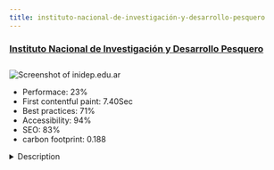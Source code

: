 ```yaml
---
title: instituto-nacional-de-investigación-y-desarrollo-pesquero
---
```


<div style="height: 3rem">
  <a href="http://www.inidep.edu.ar/"><h3>Instituto Nacional de Investigación y Desarrollo Pesquero</h3></a>
</div>
<img loading="lazy" src="/images/thumbs/inidep.edu.ar.jpg" alt="Screenshot of inidep.edu.ar" />
<ul>
  <li>Performace: 23%</li>
  <li>
    First contentful paint:
    7.40Sec
  </li>
  <li>Best practices: 71%</li>
  <li>Accessibility: 94%</li>
  <li>SEO: 83%</li>
  <li>carbon footprint: 0.188</li>
</ul>
<details>
  <summary>Description</summary>
  <p>Sitio Institucional perteneciente al Instituto Nacional de Investigación y Desarrollo Pesquero de Argentina
El Instituto Nacional de Investigación y Desarrollo Pesquero (INIDEP) asesora a la Subsecretaría de Pesca y Acuicultura de la Nación (SSPyA), al Consejo Federal Pesquero (CFP) y a la Cancillería Argentina en el uso racional de los recursos sostenibles con el objetivo de preservar el ecosistema marino para las generaciones futuras. Las misiones y funciones son formular, ejecutar y controlar los proyectos de investigación en prospección, evaluación y desarrollo de pesquerías, de tecnologías de acuicultura, de artes de pesca, de procesos tecnológicos y en economía pesquera, conforme a las pautas y prioridades que establezca la autoridad de aplicación.The site was developed from a template T3 made by Joomdev and modified according to the needs of the Institute, the website of the Institute needed a complete modernization since it was developed in the platform werdpress and the lack of adequate components, for our needs a complete migration was decided obtaining a very satisfactory result both in the aesthetic plane and in the flexibility of use of Joomla.-</p>
</details>

